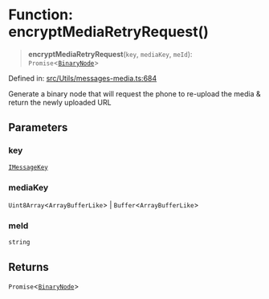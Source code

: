 # Function: encryptMediaRetryRequest()

> **encryptMediaRetryRequest**(`key`, `mediaKey`, `meId`): `Promise`\<[`BinaryNode`](../type-aliases/BinaryNode.md)\>

Defined in: [src/Utils/messages-media.ts:684](https://github.com/Fokusdotid/Baileys/blob/deec6cc75a88a82eaeedf16b76aa9218b2c772e3/src/Utils/messages-media.ts#L684)

Generate a binary node that will request the phone to re-upload the media & return the newly uploaded URL

## Parameters

### key

[`IMessageKey`](../namespaces/proto/interfaces/IMessageKey.md)

### mediaKey

`Uint8Array`\<`ArrayBufferLike`\> | `Buffer`\<`ArrayBufferLike`\>

### meId

`string`

## Returns

`Promise`\<[`BinaryNode`](../type-aliases/BinaryNode.md)\>
